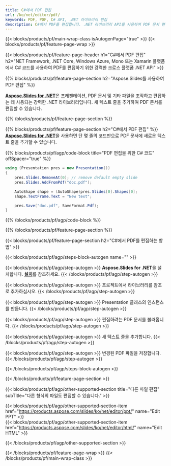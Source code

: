 ```yaml
---
title: C#에서 PDF 편집
url: /ko/net/editor/pdf/
keywords: PDF, PDF, C# API, .NET 라이브러리 편집
description: C#에서 PDF를 편집합니다. .NET 라이브러리 API를 사용하여 PDF 문서 편집
---
```


{{< blocks/products/pf/main-wrap-class isAutogenPage="true" >}}
{{< blocks/products/pf/feature-page-wrap >}}

{{< blocks/products/pf/feature-page-header h1="C#에서 PDF 편집" h2="NET Framework, .NET Core, Windows Azure, Mono 또는 Xamarin 플랫폼에서 C# 코드를 사용하여 PDF를 편집하기 위한 강력한 크로스 플랫폼 .NET API" >}}

{{% blocks/products/pf/feature-page-section h2="Aspose.Slides를 사용하여 PDF 편집" %}}

[**Aspose.Slides for .NET**](https://products.aspose.com/slides/ko/net/)은 프레젠테이션, PDF 문서 및 기타 파일을 조작하고 편집하는 데 사용되는 강력한 .NET 라이브러리입니다. 새 텍스트 줄을 추가하여 PDF 문서를 편집할 수 있습니다. 

{{% /blocks/products/pf/feature-page-section %}}




{{% blocks/products/pf/feature-page-section  h2="C#에서 PDF 편집" %}}
[**Aspose.Slides for .NET**](https://products.aspose.com/slides/ko/net/)을 사용하면 단 몇 줄의 코드만으로 PDF 문서에 새로운 텍스트 줄을 추가할 수 있습니다.

{{% blocks/products/pf/agp/code-block title="PDF 편집을 위한 C# 코드" offSpacer="true" %}}
```cs
using (Presentation pres = new Presentation())
{
    pres.Slides.RemoveAt(0); // remove default empty slide
    pres.Slides.AddFromPdf("doc.pdf");

    AutoShape shape = (AutoShape)pres.Slides[0].Shapes[0];
    shape.TextFrame.Text = "New text";

    pres.Save("doc.pdf", SaveFormat.Pdf);
}
```
{{% /blocks/products/pf/agp/code-block %}}

{{% /blocks/products/pf/feature-page-section %}}




{{< blocks/products/pf/feature-page-section  h2="C#에서 PDF를 편집하는 방법" >}}


{{< blocks/products/pf/agp/steps-block-autogen name="" >}}


{{< blocks/products/pf/agp/step-autogen >}}
**Aspose.Slides for .NET**을 설치합니다. [**설치**](https://docs.aspose.com/slides/net/installation/)를 참조하세요.
{{< /blocks/products/pf/agp/step-autogen >}}

{{< blocks/products/pf/agp/step-autogen >}}
프로젝트에서 라이브러리를 참조로 추가하십시오.
{{< /blocks/products/pf/agp/step-autogen >}}

{{< blocks/products/pf/agp/step-autogen >}}
Presentation 클래스의 인스턴스를 만듭니다.
{{< /blocks/products/pf/agp/step-autogen >}}

{{< blocks/products/pf/agp/step-autogen >}}
편집하려는 PDF 문서를 불러옵니다.
{{< /blocks/products/pf/agp/step-autogen >}}

{{< blocks/products/pf/agp/step-autogen >}}
새 텍스트 줄을 추가합니다.
{{< /blocks/products/pf/agp/step-autogen >}}

{{< blocks/products/pf/agp/step-autogen >}}
변경된 PDF 파일을 저장합니다.
{{< /blocks/products/pf/agp/step-autogen >}}


{{< /blocks/products/pf/agp/steps-block-autogen >}}


{{< /blocks/products/pf/feature-page-section >}}




{{< blocks/products/pf/agp/other-supported-section title="다른 파일 편집" subTitle="다른 형식의 파일도 편집할 수 있습니다." >}}

{{< blocks/products/pf/agp/other-supported-section-item href="https://products.aspose.com/slides/ko/net/editor/ppt/" name="Edit PPT" >}}    
{{< blocks/products/pf/agp/other-supported-section-item href="https://products.aspose.com/slides/ko/net/editor/html/" name="Edit HTML" >}}  



{{< /blocks/products/pf/agp/other-supported-section >}}

{{< /blocks/products/pf/feature-page-wrap >}}
{{< /blocks/products/pf/main-wrap-class >}}